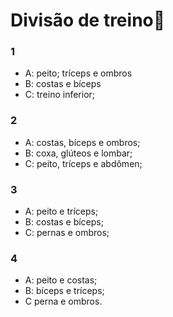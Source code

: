 # Divisão de treino:muscle:

### 1

* A: peito; tríceps e ombros
*  B: costas e bíceps
*  C: treino inferior;		

### 2

* A: costas, bíceps e ombros; 
* B: coxa, glúteos e lombar; 
* C: peito, tríceps e abdômen;

### 3

* A: peito e tríceps; 
* B: costas e bíceps; 
* C: pernas e ombros;

### 4

* A: peito e costas;
* B: bíceps e tríceps; 
* C perna e ombros.